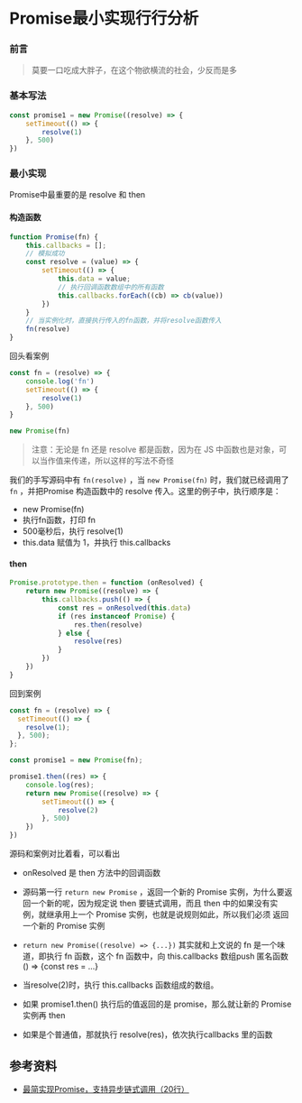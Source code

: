 # Promise最小实现行行分析



### 前言

> 莫要一口吃成大胖子，在这个物欲横流的社会，少反而是多



### 基本写法

```javascript
const promise1 = new Promise((resolve) => {
    setTimeout(() => {
        resolve(1)
    }, 500)
})
```



### 最小实现

Promise中最重要的是 resolve 和 then

#### 构造函数

```javascript
function Promise(fn) {
    this.callbacks = [];
    // 模拟成功
    const resolve = (value) => {
        setTimeout(() => {
            this.data = value;
            // 执行回调函数数组中的所有函数
            this.callbacks.forEach((cb) => cb(value))
        })
    }
    // 当实例化时，直接执行传入的fn函数，并将resolve函数传入
    fn(resolve)
}
```

回头看案例

```javascript
const fn = (resolve) => {
    console.log('fn')
    setTimeout(() => {
        resolve(1)
    }, 500)
}

new Promise(fn)
```

> 注意：无论是 fn 还是 resolve 都是函数，因为在 JS 中函数也是对象，可以当作值来传递，所以这样的写法不奇怪

我们的手写源码中有 `fn(resolve)` ，当 `new Promise(fn)` 时，我们就已经调用了 `fn` ，并把Promise 构造函数中的 resolve 传入。这里的例子中，执行顺序是：

- new Promise(fn)
- 执行fn函数，打印 fn
- 500毫秒后，执行 resolve(1)
- this.data 赋值为 1，并执行 this.callbacks



#### then

```javascript
Promise.prototype.then = function (onResolved) {
    return new Promise((resolve) => {
        this.callbacks.push(() => {
            const res = onResolved(this.data)
            if (res instanceof Promise) {
                res.then(resolve)
            } else {
                resolve(res)
            }
        })
    })
}
```

回到案例

```javascript
const fn = (resolve) => {
  setTimeout(() => {
    resolve(1);
  }, 500);
};

const promise1 = new Promise(fn);

promise1.then((res) => {
    console.log(res);
    return new Promise((resolve) => {
        setTimeout(() => {
            resolve(2)
        }, 500)
    })
})
```

源码和案例对比着看，可以看出

- onResolved 是 then 方法中的回调函数

- 源码第一行 `return new Promise` ，返回一个新的 Promise 实例，为什么要返回一个新的呢，因为规定说 then 要链式调用，而且 then 中的如果没有实例，就继承用上一个 Promise 实例，也就是说规则如此，所以我们必须 返回一个新的 Promise 实例

- `return new Promise((resolve) => {...})` 其实就和上文说的 fn 是一个味道，即执行 fn 函数，这个 fn 函数中，向 this.callbacks 数组push 匿名函数() => {const res = ...}

- 当resolve(2)时，执行 this.callbacks 函数组成的数组。

- 如果 promise1.then() 执行后的值返回的是 promise，那么就让新的 Promise 实例再 then

- 如果是个普通值，那就执行 resolve(res)，依次执行callbacks 里的函数

  







## 参考资料

- [最简实现Promise，支持异步链式调用（20行）](https://juejin.cn/post/6844904094079926286)